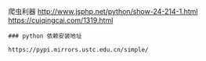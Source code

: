 爬虫利器
http://www.jsphp.net/python/show-24-214-1.html
https://cuiqingcai.com/1319.html



```
### python 依赖安装地址

https://pypi.mirrors.ustc.edu.cn/simple/
```